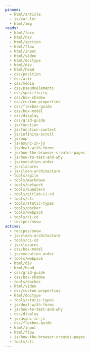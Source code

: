 ```yaml
---
pinned:
  - html/article
  - js/var-let
  - html/img
ready:
  - html/form
  - html/nav
  - html/section
  - html/flow
  - html/input
  - html/video
  - html/doctype
  - html/div
  - html/head
  - css/position
  - css/attr
  - css/media
  - css/pseudoelements
  - css/specificity
  - css/box-shadow
  - css/custom-properties
  - css/flexbox-guide
  - css/box-model
  - css/display
  - css/grid-guide
  - js/function
  - js/function-context
  - js/infinite-scroll
  - js/oop
  - js/async-in-js
  - js/deal-with-forms
  - js/how-the-browser-creates-pages
  - js/how-to-test-and-why
  - js/execution-order
  - js/closures
  - js/clean-architecture
  - tools/agile
  - tools/markdown
  - tools/network
  - tools/bundlers
  - tools/gitlab-ci-cd
  - tools/cli
  - tools/static-types
  - tools/docker
  - tools/webpack
  - tools/ci-cd
  - recipes/snow
active:
  - recipes/snow
  - js/clean-architecture
  - tools/ci-cd
  - js/closures
  - css/box-model
  - js/execution-order
  - tools/webpack
  - html/div
  - html/head
  - css/grid-guide
  - css/box-shadow
  - tools/docker
  - html/video
  - css/custom-properties
  - html/doctype
  - tools/static-types
  - js/deal-with-forms
  - js/how-to-test-and-why
  - css/display
  - js/async-in-js
  - css/flexbox-guide
  - html/input
  - html/flow
  - js/how-the-browser-creates-pages
  - tools/cli
---
```

